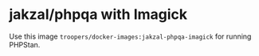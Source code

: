 # jakzal/phpqa with Imagick

Use this image `troopers/docker-images:jakzal-phpqa-imagick` for running PHPStan.
